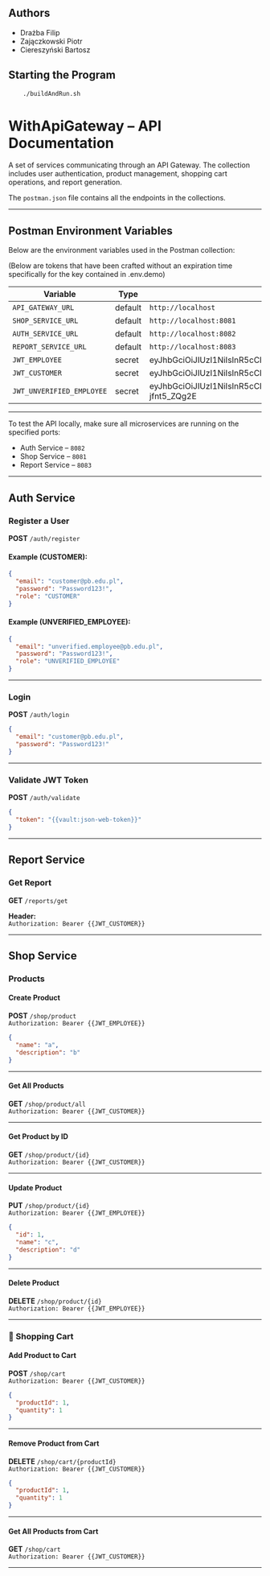 ## Authors
- Drażba Filip
- Zajączkowski Piotr
- Ciereszyński Bartosz

## Starting the Program
```zsh
    ./buildAndRun.sh
```

# WithApiGateway – API Documentation

A set of services communicating through an API Gateway. The collection includes user authentication, product management, shopping cart operations, and report generation.

The `postman.json` file contains all the endpoints in the collections.

---

## Postman Environment Variables

Below are the environment variables used in the Postman collection:

(Below are tokens that have been crafted without an expiration time specifically for the key contained in .env.demo)

| Variable                 | Type     | Default Value                                                                                                                                                                                       |
|--------------------------|----------|-----------------------------------------------------------------------------------------------------------------------------------------------------------------------------------------------------|
| `API_GATEWAY_URL`        | default  | `http://localhost`                                                                                                                                                                                  |
| `SHOP_SERVICE_URL`       | default  | `http://localhost:8081`                                                                                                                                                                             |
| `AUTH_SERVICE_URL`       | default  | `http://localhost:8082`                                                                                                                                                                             |
| `REPORT_SERVICE_URL`     | default  | `http://localhost:8083`                                                                                                                                                                             |
| `JWT_EMPLOYEE`           | secret   | eyJhbGciOiJIUzI1NiIsInR5cCI6IkpXVCJ9.eyJzdWIiOiJlbXBsb3llZUBwYi5lZHUucGwiLCJyb2xlIjoiRU1QTE9ZRUUiLCJpYXQiOjE3NDgzNjQwNjB9.9UWEHOuakiBO-eAxLB5kLtdyEBuqRxY2FJUv4Lb2Dqc                               |
| `JWT_CUSTOMER`           | secret   | eyJhbGciOiJIUzI1NiIsInR5cCI6IkpXVCJ9.eyJzdWIiOiJjdXN0b21lckBwYi5lZHUucGwiLCJyb2xlIjoiQ1VTVE9NRVIiLCJpYXQiOjE3NDgzNjQxMDl9.kvyNd2NlFmJROSgoQg6DxjZufCCwFyRWwCDWV6TPEX8                               |
| `JWT_UNVERIFIED_EMPLOYEE`| secret   | eyJhbGciOiJIUzI1NiIsInR5cCI6IkpXVCJ9.eyJzdWIiOiJ1bnZlcmlmaWVkLmVtcGxveWVlQHBiLmVkdS5wbCIsInJvbGUiOiJVTlZFUklGSUVEX0VNUExPWUVFIiwiaWF0IjoxNzQ4MzY0MDI1fQ.g9rJBSHQEuYzQ46ttLl35RjX2f35CdO-jfnt5_ZQg2E |

---

To test the API locally, make sure all microservices are running on the specified ports:
- Auth Service – `8082`
- Shop Service – `8081`
- Report Service – `8083`

---

## Auth Service

### Register a User
**POST** `/auth/register`

#### Example (CUSTOMER):
```json
{
  "email": "customer@pb.edu.pl",
  "password": "Password123!",
  "role": "CUSTOMER"
}
```

#### Example (UNVERIFIED_EMPLOYEE):
```json
{
  "email": "unverified.employee@pb.edu.pl",
  "password": "Password123!",
  "role": "UNVERIFIED_EMPLOYEE"
}
```

---

### Login
**POST** `/auth/login`

```json
{
  "email": "customer@pb.edu.pl",
  "password": "Password123!"
}
```

---

### Validate JWT Token
**POST** `/auth/validate`

```json
{
  "token": "{{vault:json-web-token}}"
}
```

---

## Report Service

### Get Report
**GET** `/reports/get`

**Header:**  
`Authorization: Bearer {{JWT_CUSTOMER}}`

---

## Shop Service

### Products

#### Create Product
**POST** `/shop/product`  
`Authorization: Bearer {{JWT_EMPLOYEE}}`

```json
{
  "name": "a",
  "description": "b"
}
```

---

#### Get All Products
**GET** `/shop/product/all`  
`Authorization: Bearer {{JWT_CUSTOMER}}`

---

#### Get Product by ID
**GET** `/shop/product/{id}`  
`Authorization: Bearer {{JWT_CUSTOMER}}`

---

#### Update Product
**PUT** `/shop/product/{id}`  
`Authorization: Bearer {{JWT_EMPLOYEE}}`

```json
{
  "id": 1,
  "name": "c",
  "description": "d"
}
```

---

#### Delete Product
**DELETE** `/shop/product/{id}`  
`Authorization: Bearer {{JWT_EMPLOYEE}}`

---

### 🛒 Shopping Cart

#### Add Product to Cart
**POST** `/shop/cart`  
`Authorization: Bearer {{JWT_CUSTOMER}}`

```json
{
  "productId": 1,
  "quantity": 1
}
```

---

#### Remove Product from Cart
**DELETE** `/shop/cart/{productId}`  
`Authorization: Bearer {{JWT_CUSTOMER}}`

```json
{
  "productId": 1,
  "quantity": 1
}
```

---

#### Get All Products from Cart
**GET** `/shop/cart`  
`Authorization: Bearer {{JWT_CUSTOMER}}`

---
